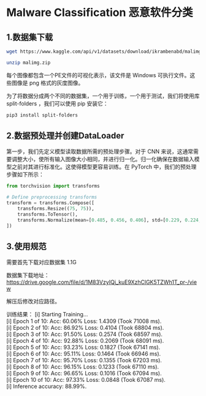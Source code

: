 # Malware Classification 恶意软件分类

## 1.数据集下载

```bash
wget https://www.kaggle.com/api/v1/datasets/download/ikrambenabd/malimg-original -O malimg.zip

unzip malimg.zip
```

每个图像都包含一个PE文件的可视化表示，该文件是 Windows 可执行文件。这些图像是 png 格式的灰度图像。

为了将数据分成两个不同的数据集，一个用于训练，一个用于测试，我们将使用库 split-folders ，我们可以使用 pip 安装它：
```bash
pip3 install split-folders
```

## 2.数据预处理并创建DataLoader

第一步，我们先定义模型读取数据所需的预处理步骤。对于 CNN 来说，这通常需要调整大小，使所有输入图像大小相同，并进行归一化。归一化确保在数据输入模型之前对其进行标准化。这使得模型更容易训练。在 PyTorch 中，我们的预处理步骤如下所示：
```python
from torchvision import transforms

# Define preprocessing transforms
transform = transforms.Compose([
	transforms.Resize((75, 75)),
    transforms.ToTensor(),
    transforms.Normalize(mean=[0.485, 0.456, 0.406], std=[0.229, 0.224, 0.225])
])
```

## 3.使用规范
需要首先下载对应数据集 1.1G

数据集下载地址：https://drive.google.com/file/d/1M83VzyIQj_kuE9XzhClGK5TZWh1T_pr-/view

解压后修改对应路径。

训练结果：
[i] Starting Training...  
[i] Epoch 1 of 10: Acc: 60.06% Loss: 1.4309 (Took 71008 ms).  
[i] Epoch 2 of 10: Acc: 86.92% Loss: 0.4104 (Took 68804 ms).  
[i] Epoch 3 of 10: Acc: 91.50% Loss: 0.2574 (Took 68597 ms).  
[i] Epoch 4 of 10: Acc: 92.88% Loss: 0.2069 (Took 68091 ms).  
[i] Epoch 5 of 10: Acc: 93.23% Loss: 0.1827 (Took 67141 ms).  
[i] Epoch 6 of 10: Acc: 95.11% Loss: 0.1464 (Took 66946 ms).  
[i] Epoch 7 of 10: Acc: 95.70% Loss: 0.1355 (Took 67203 ms).  
[i] Epoch 8 of 10: Acc: 96.15% Loss: 0.1233 (Took 67110 ms).  
[i] Epoch 9 of 10: Acc: 96.65% Loss: 0.1016 (Took 67094 ms).  
[i] Epoch 10 of 10: Acc: 97.33% Loss: 0.0848 (Took 67087 ms).  
[i] Inference accuracy: 88.99%.  



